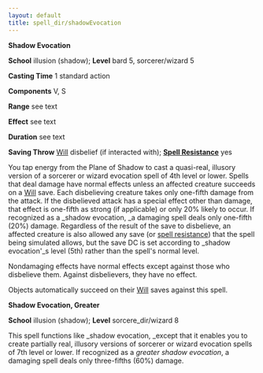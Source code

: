 ```yaml
---
layout: default
title: spell_dir/shadowEvocation
---
```

 **Shadow Evocation**

**School** illusion (shadow); **Level** bard 5, sorcerer/wizard 5

**Casting Time** 1 standard action

**Components** V, S

**Range** see text

**Effect** see text

**Duration** see text

**Saving Throw** [Will](../combat#_will) disbelief (if interacted with); **[Spell Resistance](../glossary#_spell-resistance)** yes

You tap energy from the Plane of Shadow to cast a quasi-real, illusory version of a sorcerer or wizard evocation spell of 4th level or lower. Spells that deal damage have normal effects unless an affected creature succeeds on a [Will](../combat#_will) save. Each disbelieving creature takes only one-fifth damage from the attack. If the disbelieved attack has a special effect other than damage, that effect is one-fifth as strong (if applicable) or only 20% likely to occur. If recognized as a _shadow evocation, _a damaging spell deals only one-fifth (20%) damage. Regardless of the result of the save to disbelieve, an affected creature is also allowed any save (or [spell resistance](../glossary#_spell-resistance)) that the spell being simulated allows, but the save DC is set according to _shadow evocation'_s level (5th) rather than the spell's normal level.

Nondamaging effects have normal effects except against those who disbelieve them. Against disbelievers, they have no effect.

Objects automatically succeed on their [Will](../combat#_will) saves against this spell.

**Shadow Evocation, Greater**

**School** illusion (shadow); **Level** sorcere_dir/wizard 8

This spell functions like _shadow evocation, _except that it enables you to create partially real, illusory versions of sorcerer or wizard evocation spells of 7th level or lower. If recognized as a _greater shadow evocation_, a damaging spell deals only three-fifths (60%) damage.

